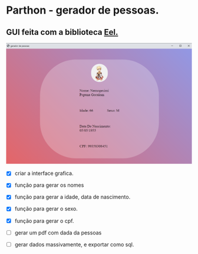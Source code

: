# Parthon - gerador de pessoas.

## GUI feita com a biblioteca [Eel.](https://github.com/ChrisKnott/Eel)

![Interface](https://github.com/OuroborosD/parthon/blob/main/web/STATIC/IMG/interface-v1.PNG)


- [X] criar a interface grafica. 
- [X] função para gerar os nomes
- [X] função para gerar a idade, data de nascimento.
- [X] função para gerar o sexo.
- [X] função para gerar o cpf.
- [ ] gerar um pdf com dada da pessoas
- [ ] gerar dados massivamente, e exportar como sql.

